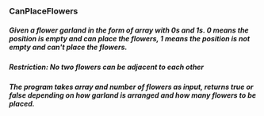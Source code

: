 ### CanPlaceFlowers

##### Given a flower garland in the form of array with 0s and 1s. 0 means the position is empty and can place the flowers, 1 means the position is not empty and can't place the flowers.
##### Restriction: No two flowers can be adjacent to each other
##### The program takes array and number of flowers as input, returns true or false depending on how garland is arranged and how many flowers to be placed.

